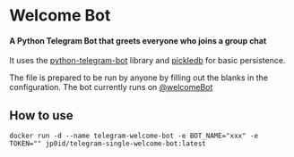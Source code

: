 # Welcome Bot

#### A Python Telegram Bot that greets everyone who joins a group chat

It uses the [python-telegram-bot](https://github.com/python-telegram-bot/python-telegram-bot) library and [pickledb](https://bitbucket.org/patx/pickledb) for basic persistence.

The file is prepared to be run by anyone by filling out the blanks in the configuration. The bot currently runs on [@welcomeBot](https://t.me/BestGroupWelcomeBot)

## How to use

```shell
docker run -d --name telegram-welcome-bot -e BOT_NAME="xxx" -e TOKEN="" jp0id/telegram-single-welcome-bot:latest
```
